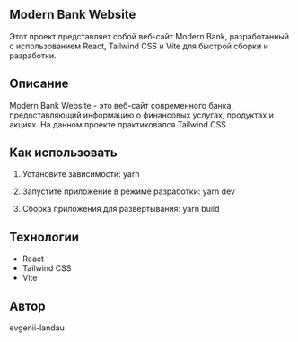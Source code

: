 ## Modern Bank Website

Этот проект представляет собой веб-сайт Modern Bank, разработанный с использованием React, Tailwind CSS и Vite для быстрой сборки и разработки.

## Описание

Modern Bank Website - это веб-сайт современного банка, предоставляющий информацию о финансовых услугах, продуктах и акциях. На данном проекте практиковался Tailwind CSS.


## Как использовать

1. Установите зависимости:
yarn

2. Запустите приложение в режиме разработки:
yarn dev

3. Сборка приложения для развертывания:
yarn build

## Технологии

- React
- Tailwind CSS
- Vite

## Автор
evgenii-landau
